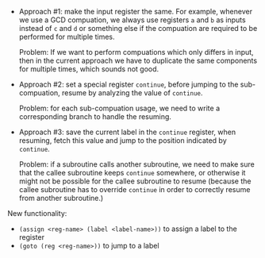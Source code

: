 * Approach #1: make the input register the same. For example, whenever we use a GCD compuation,
we always use registers `a` and `b` as inputs instead of `c` and `d`
or something else if the compuation are required to be performed for multiple times.

    Problem: If we want to perform compuations which only differs in input, then in the
    current approach we have to duplicate the same components for multiple times,
    which sounds not good.

* Approach #2: set a special register `continue`, before jumping to the sub-compuation,
  resume by analyzing the value of `continue`.

    Problem: for each sub-compuation usage, we need to write a corresponding branch
    to handle the resuming.

* Approach #3: save the current label in the `continue` register, when resuming,
  fetch this value and jump to the position indicated by `continue`.

    Problem: if a subroutine calls another subroutine, we need to make sure
    that the callee subroutine keeps `continue` somewhere, or otherwise
    it might not be possible for the callee subroutine to resume (because
    the callee subroutine has to override `continue` in order to correctly
    resume from another subroutine.)

New functionality:

* `(assign <reg-name> (label <label-name>))` to assign a label to the register
* `(goto (reg <reg-name>))` to jump to a label
